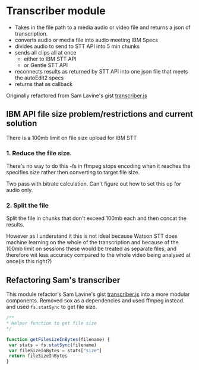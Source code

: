 # Transcriber module 

 - Takes in the file path to a media audio or video file and returns a json of transcription.
 - converts audio or media file into audio meeting IBM Specs
 - divides audio to send to STT API into 5 min chunks
 - sends all clips all at once 
 	- either to IBM STT API
 	- or Gentle STT API
 - reconnects results as returned by STT API into one json file that meets the autoEdit2 specs
 - returns that as callback 

Originally refactored from Sam Lavine's gist [transcriber.js](https://gist.github.com/antiboredom/9bed969c8b2f89ea4b6c)



## IBM API file size problem/restrictions and current solution
There is a 100mb limit on file size upload for IBM STT

### 1. Reduce the file size.

There's no way to do this
-fs in ffmpeg stops encoding when it reaches the specifies size rather then converting to target file size.

Two pass with bitrate calculation.
Can't figure out how to set this up for audio only.

### 2. Split the file
Split the file in chunks that don't exceed 100mb each and then concat the results.

However as I understand it this is not ideal because Watson STT does machine learning on the whole of the transcription and because of the 100mb limit on sessions these would be treated as separate files, and therefore wit less accuracy compared to the whole video being analysed at once(is this right?)


## Refactoring Sam's transcriber

This module refactor's Sam Lavine's gist [transcriber.js](https://gist.github.com/antiboredom/9bed969c8b2f89ea4b6c) into a more modular components. Removed sox as a dependencies and used ffmpeg instead. and used `fs.statSync` to get file size.

```javascript 
/**
* Helper function to get file size
*/

function getFilesizeInBytes(filename) {
 var stats = fs.statSync(filename)
 var fileSizeInBytes = stats["size"]
 return fileSizeInBytes
}
```


